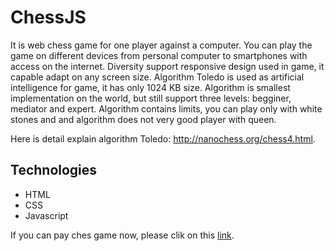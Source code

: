 # ChessJS
It is web chess game for one player against a computer. You can play the game on different devices from personal computer to smartphones
with access on the internet. Diversity support responsive design used in game, it capable adapt on any screen size. Algorithm Toledo is
used as artificial intelligence for game, it has only 1024 KB size. Algorithm is smallest implementation on the world, but still support
three levels: begginer, mediator and expert. Algorithm contains limits, you can play only with white stones and and algorithm does not very
good player with queen.

Here is detail explain algorithm Toledo: http://nanochess.org/chess4.html.

## Technologies
* HTML
* CSS
* Javascript

If you can pay ches game now, please clik on this [link](http://www.jiricaga.cz/chess/).
